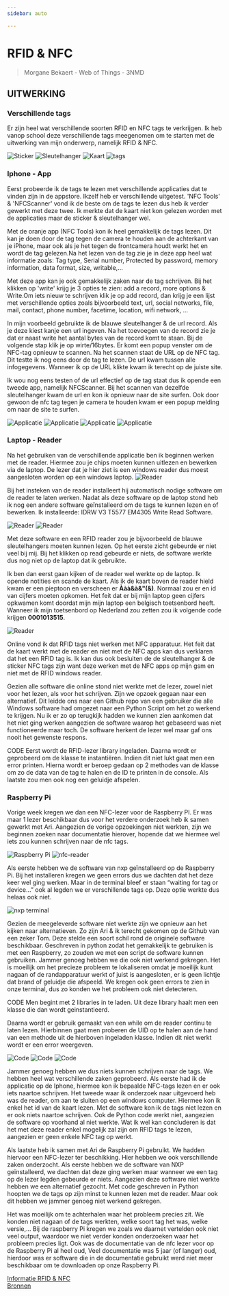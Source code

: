 ```yaml
---
sidebar: auto

---
```

# RFID & NFC

> Morgane Bekaert - Web of Things - 3NMD

## UITWERKING
### Verschillende tags

Er zijn heel wat verschillende soorten RFID en NFC tags te verkrijgen. Ik heb vanop school deze verschillende tags meegenomen om te starten met de uitwerking van mijn onderwerp, namelijk RFID & NFC.

![Sticker](https://arblogography.com/wp-content/uploads/2019/11/CCS-RFID-Sticker-Label-13.56MHz-Frequency-FM1108-SLS.jpg)
![Sleutelhanger](https://www.kiwi-electronics.nl/image/cache/cache/3001-4000/3711/main/9f92-KW-2134-1-0-2-1000x667.jpg)
![Kaart](https://posmea.com/pub/media/catalog/product/cache/c687aa7517cf01e65c009f6943c2b1e9/w/h/whatsapp_image_2020-02-01_at_11.28.15_am.jpeg)
![tags](../images/tags.png)

### Iphone - App 

Eerst probeerde ik de tags te lezen met verschillende applicaties dat te vinden zijn in de appstore. Ikzelf heb er verschillende uitgetest. 'NFC Tools' & 'NFCScanner' vond ik de beste om de tags te lezen dus heb ik verder gewerkt met deze twee. Ik merkte dat de kaart niet kon gelezen worden met de applicaties maar de sticker & sleutelhanger wel. 

Met de oranje app (NFC Tools) kon ik heel gemakkelijk de tags lezen. Dit kan je doen door de tag tegen de camera te houden aan de achterkant van je iPhone, maar ook als je het tegen de frontcamera houdt werkt het en wordt de tag gelezen.Na het lezen van de tag zie je in deze app heel wat informatie zoals: Tag type, Serial number, Protected by password, memory information, data format, size, writable,... 

Met deze app kan je ook gemakkelijk zaken naar de tag schrijven. Bij het klikken op 'write' krijg je 3 opties te zien: add a record, more options & Write.Om iets nieuw te schrijven klik je op add record, dan krijg je een lijst met verschillende opties zoals bijvoorbeeld text, url, social networks, file, mail, contact, phone number, facetime, location, wifi network, ... 

In mijn voorbeeld gebruikte ik de blauwe sleutelhanger & de url record. Als je deze kiest kanje een url ingeven. Na het toevoegen van de record zie je dat er naast write het aantal bytes van de record komt te staan. Bij de volgende stap klik je op wirte/16bytes. Er komt een popup venster om de NFC-tag opnieuw te scannen. Na het scannen staat de URL op de NFC tag. Dit testte ik nog eens door de tag te lezen. De url kwam tussen alle infogegevens. Wanneer ik op de URL klikte kwam ik terecht op de juiste site. 

Ik wou nog eens testen of de url effectief op de tag staat dus ik opende een tweede app, namelijk NFCScanner. Bij het scannen van dezelfde sleutelhanger kwam de url en kon ik opnieuw naar de site surfen. Ook door gewoon de nfc tag tegen je camera te houden kwam er een popup melding om naar de site te surfen. 

![Applicatie](./../images/iphone1.png)
![Applicatie](../images/iphone2.png)
![Applicatie](../images/iphone3.png)
![Applicatie](../images/iphone4.png)

### Laptop - Reader

Na het gebruiken van de verschillende applicatie ben ik beginnen werken met de reader. Hiermee zou je chips moeten kunnen uitlezen en bewerken via de laptop. De lezer dat je hier ziet is een windows reader dus moest aangesloten worden op een windows laptop.
![Reader](../images/reader1.png)

Bij het insteken van de reader installeert hij automatisch nodige software om de reader te laten werken. Nadat als deze software op de laptop stond heb ik nog een andere software geïnstalleerd om de tags te kunnen lezen en of bewerken. Ik installeerde: IDRW V3 T5577 EM4305 Write Read Software.  

![Reader](../images/software.png)
![Reader](../images/software2.png)

Met deze software en een RFID reader zou je bijvoorbeeld de blauwe sleutelhangers moeten kunnen lezen. Op het eerste zicht gebeurde er niet veel bij mij. Bij het klikken op read gebeurde er niets, de software werkte dus nog niet op de laptop dat ik gebruikte. 

Ik ben dan eerst gaan kijken of de reader wel werkte op de laptop. Ik opende notities en scande de kaart. Als ik de kaart boven de reader hield kwam er een pieptoon en verscheen er **Ààà&à&"(&)**. Normaal zou er en id van cijfers moeten opkomen. Het feit dat er bij mijn laptop geen cijfers opkwamen komt doordat mijn mijn laptop een belgisch toetsenbord heeft. Wanneer ik mijn toetsenbord op Nederland zou zetten zou ik volgende code krijgen **0001013515**. 

![Reader](../images/notitie.png)

Online vond ik dat RFID tags niet werken met NFC apparatuur. Het feit dat de kaart werkt met de reader en niet met de NFC apps kan dus verklaren dat het een RFID tag is. Ik kan dus ook besluiten de de sleutelhanger & de sticker NFC tags zijn want deze werken met de NFC apps op mijn gsm en niet met de RFID windows reader. 



Gezien alle software die online stond niet werkte met de lezer, zowel niet voor het lezen, als voor het schrijven. Zijn we opzoek gegaan naar een alternatief. Dit leidde ons naar een Github repo van een gebruiker die alle Windows software had omgezet naar een Python Script om het zo werkend te krijgen. Nu ik er zo op terugkijk hadden we kunnen zien aankomen dat het niet ging werken aangezien de software waarop het gebaseerd was niet functioneerde maar toch. De software herkent de lezer wel maar gaf ons nooit het gewenste respons.

CODE
Eerst wordt de RFID-lezer library ingeladen. Daarna wordt er geprobeerd om de klasse te instantiëren. Indien dit niet lukt gaat men een error printen.
Hierna wordt er beroep gedaan op 2 methodes van de klasse om zo de data van de tag te halen en de ID te printen in de console.
Als laatste zou men ook nog een geluidje afspelen.


### Raspberry Pi
Vorige week kregen we dan een NFC-lezer voor de Raspberry PI. Er was maar 1 lezer beschikbaar dus voor het verdere onderzoek heb ik samen gewerkt met Ari. Aangezien de vorige opzoekingen niet werkten, zijn we beginnen zoeken naar documentatie hierover, hopende dat we hiermee wel iets zou kunnen schrijven naar de nfc tags. 

![Raspberry Pi](../images/rapsberry.jpeg)
![nfc-reader](../images/nfcexplore.jpg)

Als eerste hebben we de software van nxp geïnstalleerd op de Raspberry Pi. Bij het installeren kregen we geen errors dus we dachten dat het deze keer wel ging werken. Maar in de terminal bleef er staan “waiting for tag or device…” ook al legden we er verschillende tags op. Deze optie werkte dus helaas ook niet. 

![nxp terminal](../images/nxp.png)

Gezien de meegeleverde software niet werkte zijn we opnieuw aan het kijken naar alternatieven. Zo zijn Ari & ik terecht gekomen op de Github van een zeker Tom. Deze stelde een soort schil rond de originele software beschikbaar. Geschreven in python zodat het gemakkelijk te gebruiken is met een Raspberry, zo zouden we met een script de software kunnen gebruiken. Jammer genoeg hebben we die ook niet werkend gekregen. Het is moeilijk om het precieze probleem te lokaliseren omdat je moeilijk kunt nagaan of de randapparatuur werkt of juist is aangesloten, er is geen lichtje dat brand of geluidje die afspeeld. We kregen ook geen errors te zien in onze terminal, dus zo konden we het probleem ook niet detecteren. 


CODE 
Men begint met 2 libraries in te laden. Uit deze library haalt men een klasse die dan wordt geinstantieerd. 
 
Daarna wordt er gebruik gemaakt van een while om de reader continu te laten lezen.
Hierbinnen gaat men proberen de UID op te halen aan de hand van een methode uit de hierboven ingeladen klasse. Indien dit niet werkt wordt er een error weergeven.

![Code](../images/code1.png)
![Code](../images/code2.png)
![Code](../images/code3.png)

Jammer genoeg hebben we dus niets kunnen schrijven naar de tags. We hebben heel wat verschillende zaken geprobeerd. Als eerste had ik de applicatie op de Iphone, hiermee kon ik bepaalde NFC-tags lezen en er ook iets naartoe schrijven. Het tweede waar ik onderzoek naar uitgevoerd heb was de reader, om aan te sluiten op een windows computer. Hiermee kon ik enkel het id van de kaart lezen. Met de software kon ik de tags niet lezen en er ook niets naartoe schrijven. Ook de Python code werkt niet, aangezien de software op voorhand al niet werkte. Wat ik wel kan concluderen is dat het met deze reader enkel mogelijk zal zijn om RFID tags te lezen, aangezien er geen enkele NFC tag op werkt. 

Als laatste heb ik samen met Ari de Raspberry Pi gebruikt. We hadden hiervoor een NFC-lezer ter beschikking. Hier hebben we ook verschillende zaken onderzocht. Als eerste hebben we de software van NXP geïnstalleerd, we dachten dat deze ging werken maar wanneer we een tag op de lezer legden gebeurde er niets. Aangezien deze software niet werkte hebben we een alternatief gezocht. Met code geschreven in Python hoopten we de tags op zijn minst te kunnen lezen met de reader. Maar ook dit hebben we jammer genoeg niet werkend gekregen. 

Het was moeilijk om te achterhalen waar het probleem precies zit. We konden niet nagaan of de tags werkten, welke soort tag het was, welke versie,... Bij de raspberry Pi kregen we zoals we daarnet vertelden ook niet veel output, waardoor we niet verder konden onderzoeken waar het probleem precies ligt. Ook  was de documentatie van de nfc lezer voor op de Raspberry Pi al heel oud, Veel documentatie was 5 jaar (of langer) oud, hierdoor was er software die in de documentatie gebruikt werd niet meer beschikbaar om te downloaden op onze Raspberry Pi. 


[Informatie RFID & NFC](https://morgbeka.github.io/onderzoeksdossier/#rfid) <br>
[Bronnen](https://morgbeka.github.io/bronnen/#bronnen)
